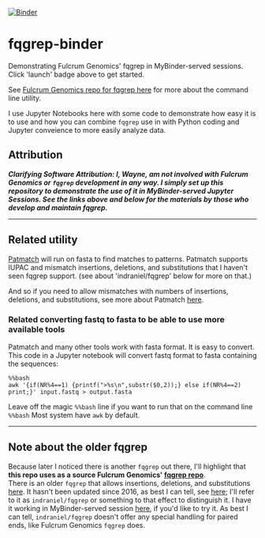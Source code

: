 [![Binder](https://mybinder.org/badge_logo.svg)](https://mybinder.org/v2/gh/fomightez/fqgrep-binder/HEAD?urlpath=%2Fdoc%2Ftree%2FDemonstrate+Fulcrum+Genomics+fqgrep.ipynb)

# fqgrep-binder
Demonstrating Fulcrum Genomics' fqgrep in MyBinder-served sessions.  
Click 'launch' badge above to get started.

See [Fulcrum Genomics repo for fqgrep here](https://github.com/fulcrumgenomics/fqgrep) for more about the command line utility.

I use Jupyter Notebooks here with some code to demonstrate how easy it is to use and how you can combine `fqgrep` use in with Python coding and Jupyter conveience to more easily analyze data.


## Attribution

***Clarifying Software Attribution: I, Wayne, am not involved with Fulcrum Genomics or `fqgrep` development in any way. I simply set up this repository to demonstrate the use of it in MyBinder-served Jupyter Sessions. See the links above and below for the materials by those who develop and maintain fqgrep.***

--------

## Related utility

[Patmatch](https://github.com/fomightez/patmatch-binder) will run on fasta to find matches to patterns. Patmatch supports IUPAC and mismatch insertions, deletions, and substitutions that I haven't seen fqgrep support. (see about 'indraniel/fqgrep' below for more on that.)

And so if you need to allow mismatches with numbers of insertions, deletions, and substitutions, see more about Patmatch [here](https://github.com/fomightez/patmatch-binder).


### Related converting fastq to fasta to be able to use more available tools

Patmatch and many other tools work with fasta format. It is easy to convert.  
This code in a Jupyter notebook will convert fastq format to fasta containing the sequences:

```shell
%%bash
awk '{if(NR%4==1) {printf(">%s\n",substr($0,2));} else if(NR%4==2) print;}' input.fastq > output.fasta
```

Leave off the magic `%%bash` line if you want to run that on the command line `%%bash` Most system have `awk` by default.


--------

## Note about the older fqgrep

Because later I noticed there is another `fqgrep` out there, I'll highlight that **this repo uses as a source Fulcrum Genomics' [fqgrep repo](https://github.com/fulcrumgenomics/fqgrep)**.   
There is an older `fqgrep` that allows insertions, deletions, and substitutions [here](https://github.com/indraniel/fqgrep). It hasn't been updated since 2016, as best I can tell, see [here](https://github.com/indraniel/fqgrep/releases/tag/v0.4.4); I'll refer to it as `indraniel/fqgrep` or something to that effect to distinguish it. I have it working in MyBinder-served session [here](https://github.com/fomightez/indraniel_fqgrep-binder), if you'd like to try it. As best I can tell, `indraniel/fqgrep` doesn't offer any special handling for paired ends, like Fulcrum Genomics `fqgrep` does. 
